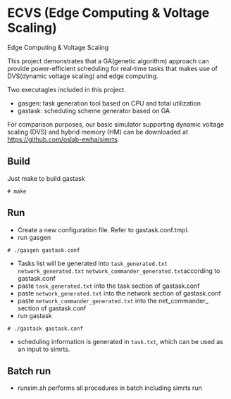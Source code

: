 # ECVS (Edge Computing & Voltage Scaling)
Edge Computing &amp; Voltage Scaling

This project demonstrates that a GA(genetic algorithm) approach can provide power-efficient scheduling for real-time tasks that makes use of DVS(dynamic voltage scaling) and edge computing. 

Two executagles included in this project.
- gasgen: task generation tool based on CPU and total utilization
- gastask: scheduling scheme generator based on GA

For comparison purposes, our basic simulator supporting dynamic voltage scaling (DVS) and hybrid memory (HM) can be downloaded at https://github.com/oslab-ewha/simrts.

## Build
Just make to build gastask
```
# make
```

## Run
- Create a new configuration file. Refer to gastask.conf.tmpl.
- run gasgen
```
# ./gasgen gastask.conf
```
- Tasks list will be generated into <code>task_generated.txt</code> <code>network_generated.txt</code> <code>network_commander_generated.txt</code>according to gastask.conf
- paste <code>task_generated.txt</code> into the task section of gastask.conf 
- paste <code>network_generated.txt</code> into the network section of gastask.conf
- paste <code>network_commander_generated.txt</code> into the net_commander_ section of gastask.conf
- run gastask
```
# ./gastask gastask.conf
```
- scheduling information is generated in <code>task.txt</code>, which can be used as an input to simrts.

## Batch run
- runsim.sh performs all procedures in batch including simrts run
